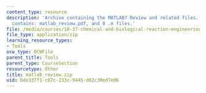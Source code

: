 ```yaml
---
content_type: resource
description: 'Archive containing the MATLAB? Review and related files. The ZIP file
  contains: matlab_review.pdf, and 8 .m files.'
file: /media/courses/10-37-chemical-and-biological-reaction-engineering-spring-2007/bde337f1c67c233c9445d02c30ed7e06_matlab_review.zip
file_type: application/zip
learning_resource_types:
- Tools
ocw_type: OCWFile
parent_title: Tools
parent_type: CourseSection
resourcetype: Other
title: matlab_review.zip
uid: bde337f1-c67c-233c-9445-d02c30ed7e06
---
```

